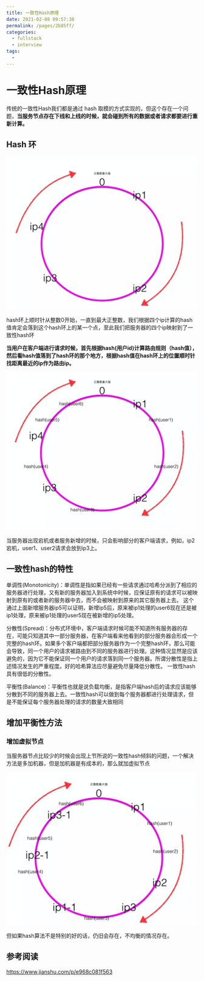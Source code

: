 ```yaml
---
title: 一致性Hash原理
date: 2021-02-08 09:57:38
permalink: /pages/2b85ff/
categories:
  - fullstack
  - interview
tags:
  - 
---
```

# 一致性Hash原理

传统的一致性Hash我们都是通过 hash 取模的方式实现的，但这个存在一个问题，**当服务节点存在下线和上线的时候，就会碰到所有的数据或者请求都要进行重新计算。**

## Hash 环

![image-20200513145908921](assets/image-20200513145908921.png)

hash环上顺时针从整数0开始，一直到最大正整数，我们根据四个ip计算的hash值肯定会落到这个hash环上的某一个点，至此我们把服务器的四个ip映射到了一致性hash环

**当用户在客户端进行请求时候，首先根据hash(用户id)计算路由规则（hash值），然后看hash值落到了hash环的那个地方，根据hash值在hash环上的位置顺时针找距离最近的ip作为路由ip。**

![image-20200513150034547](assets/image-20200513150034547.png)

当服务器出现宕机或者服务新增的时候，只会影响部分的客户端请求，例如，ip2宕机，user1、user2请求会放到ip3上。

## 一致性hash的特性

单调性(Monotonicity)：单调性是指如果已经有一些请求通过哈希分派到了相应的服务器进行处理，又有新的服务器加入到系统中时候，应保证原有的请求可以被映射到原有的或者新的服务器中去，而不会被映射到原来的其它服务器上去。  这个通过上面新增服务器ip5可以证明，新增ip5后，原来被ip1处理的user6现在还是被ip1处理，原来被ip1处理的user5现在被新增的ip5处理。

分散性(Spread)：分布式环境中，客户端请求时候可能不知道所有服务器的存在，可能只知道其中一部分服务器，在客户端看来他看到的部分服务器会形成一个完整的hash环。如果多个客户端都把部分服务器作为一个完整hash环，那么可能会导致，同一个用户的请求被路由到不同的服务器进行处理。这种情况显然是应该避免的，因为它不能保证同一个用户的请求落到同一个服务器。所谓分散性是指上述情况发生的严重程度。好的哈希算法应尽量避免尽量降低分散性。 一致性hash具有很低的分散性。

平衡性(Balance)：平衡性也就是说负载均衡，是指客户端hash后的请求应该能够分散到不同的服务器上去。一致性hash可以做到每个服务器都进行处理请求，但是不能保证每个服务器处理的请求的数量大致相同

## 增加平衡性方法

### 增加虚拟节点

当服务器节点比较少的时候会出现上节所说的一致性hash倾斜的问题，一个解决方法是多加机器，但是加机器是有成本的，那么就加虚拟节点

![image-20200513150813480](assets/image-20200513150813480.png)

但如果hash算法不是特别的好的话，仍旧会存在，不均衡的情况存在。

## 参考阅读

https://www.jianshu.com/p/e968c081f563